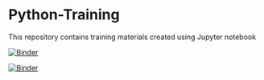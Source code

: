 # Python-Training
This repository contains training materials created using Jupyter notebook

[![Binder](https://mybinder.org/badge_logo.svg)](https://mybinder.org/v2/gh/ghani1506/Python-Training/main?labpath=project_notebook_1.ipynb)


[![Binder](https://mybinder.org/badge_logo.svg)](https://mybinder.org/v2/gh/ghani1506/Python-Training/main?labpath=lesson_1.ipynb)

